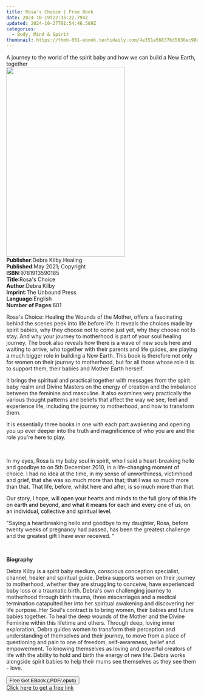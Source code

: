 ```yaml
---
title: Rosa's Choice | Free Book
date: 2024-10-19T22:35:22.794Z
updated: 2024-10-27T01:54:46.589Z
categories:
  - Body, Mind & Spirit
thumbnail: https://thmb-001-ebook.techidaily.com/4e351a56837b35836ec98e457397758d5da13b9baa3e7d59753de75422e54a3e.jpg
---
```

<main id="book-container">
  <div class="flex flex-col">
    <div class="book-brief flex-1 py-6 px-4 sm:p-6 md:py-10 md:px-8">
      <!-- brief-->
      <div class="book-brief-main">
        A journey to the world of the spirit baby and how we can build a New
        Earth, together
      </div>
    </div>
    <div
      class="book-meta-info flex-1 grid gap-4 col-start-1 col-end-3 row-start-1 sm:mb-6 sm:grid-cols-4 lg:gap-6 lg:col-start-2 lg:row-end-6 lg:row-span-6 lg:mb-0"
    >
      <div
        class="book-meta-info-left place-content-center mt-4 p-4 text-sm leading-6 col-start-2 col-span-2 dark:text-slate-400"
      >
        <img
          class="w-full h-500 object-cover rounded-lg sm:h-255 sm:col-span-2 lg:col-span-full"
          src="https://img-001-ebook.techidaily.com/c6042cd1fede1c0047bc14455cb209940d4951a2f98211900f3bface60e09d22.jpg"
          alt=""
          width="312"
          height="500"
        />
      </div>
      <div
        class="book-meta-info-right mt-2 col-start-1 row-start-2 col-span-3 self-center"
      >
        <!-- meta data  -->
        <div class="flex flex-col px-4 md:px-8">
          <div class="flex-1">
            <strong>Publisher</strong>:<span class="px-2"
              >Debra Kilby Healing</span
            >
          </div>
          <div class="flex-1">
            <strong>Published</strong>:<span class="px-2"
              >May 2021; Copyright</span
            >
          </div>
          <div class="flex-1">
            <strong>ISBN</strong>:<span class="px-2">9781913590185</span>
          </div>
          <div class="flex-1">
            <strong>Title</strong>:<span class="px-2">Rosa&#39;s Choice</span>
          </div>
          <div class="flex-1">
            <strong>Author</strong>:<span class="px-2">Debra Kilby</span>
          </div>
          <div class="flex-1">
            <strong>Imprint</strong>:<span class="px-2">The Unbound Press</span>
          </div>
          <div class="flex-1">
            <strong>Language</strong>:<span class="px-2">English</span>
          </div>
          <div class="flex-1">
            <strong>Number of Pages</strong>:<span class="px-2">601</span>
          </div>
        </div>
      </div>
    </div>
    <div class="book-description flex-1 py-6 px-4 sm:p-6 md:py-10 md:px-8">
      <div class="book-description-main">
        <div accordion-content="" id="description">
          <p>
            <span style="color: rgb(32, 33, 36)"
              >Rosa's Choice: Healing the Wounds of the Mother, offers a
              fascinating behind the scenes peek into life before life. It
              reveals the choices made by spirit babies, why they choose not to
              come just yet, why they choose not to stay. And why your journey
              to motherhood is part of your soul healing journey. The book also
              reveals how there is a wave of new souls here and waiting to
              arrive, who together with their parents and life guides, are
              playing a much bigger role in building a New Earth. This book is
              therefore not only for women on their journey to motherhood, but
              for all those whose role it is to support them, their babies and
              Mother Earth herself.
            </span>
          </p>
          <p>
            <span style="color: rgb(32, 33, 36)"
              >It brings the spiritual and practical together with messages from
              the spirit baby realm and Divine Masters on the energy of creation
              and the imbalance between the feminine and masculine. It also
              examines very practically the various thought patterns and beliefs
              that affect the way we see, feel and experience life, including
              the journey to motherhood, and how to transform them.
            </span>
          </p>
          <p>
            <span style="color: rgb(32, 33, 36)"
              >It is essentially three books in one with each part awakening and
              opening you up ever deeper into the truth and magnificence of who
              you are and the role you're here to play.</span
            >
          </p>
          <p><br /></p>
          <p>
            In my eyes, Rosa is my baby soul in spirit, who I said a
            heart-breaking hello and goodbye to on 5th December 2010, in a
            life-changing moment of choice. I had no idea at the time, in my
            sense of unworthiness, victimhood and grief, that she was so much
            more than that; that I was so much more than that. That life,
            before, whilst here and after, is so much more than that.
          </p>
          <p>
            <span style="color: rgb(0, 0, 0)"
              >Our story, I hope, will open your hearts and minds to the full
              glory of this life on earth and beyond, and what it means for each
              and every one of us, on an individual, collective and spiritual
              level.</span
            >
          </p>
          <p>
            <span style="color: rgb(32, 33, 36)"
              >"Saying a heartbreaking hello and goodbye to my daughter, Rosa,
              before twenty weeks of pregnancy had passed, has been the greatest
              challenge and the greatest gift I have ever received. "</span
            >
          </p>
          <p><br /></p>
          <p><strong style="color: rgb(32, 33, 36)">Biography</strong></p>
          <p>
            <span style="color: rgb(32, 33, 36)"
              >Debra Kilby is a spirit baby medium, conscious conception
              specialist, channel, healer and spiritual guide. Debra supports
              women on their journey to motherhood, whether they are struggling
              to conceive, have experienced baby loss or a traumatic birth.
              Debra's own challenging journey to motherhood through birth
              trauma, three miscarriages and a medical termination catapulted
              her into her spiritual awakening and discovering her life purpose.
              Her Soul's contract is to bring women, their babies and future
              babies together. To heal the deep wounds of the Mother and the
              Divine Feminine within this lifetime and others. Through deep,
              loving inner exploration, Debra guides women to transform their
              perception and understanding of themselves and their journey, to
              move from a place of questioning and pain to one of freedom,
              self-awareness, belief and empowerment. To knowing themselves as
              loving and powerful creators of life with the ability to hold and
              birth the energy of new life. Debra works alongside spirit babies
              to help their mums see themselves as they see them - love.
            </span>
          </p>
        </div>
        <div class="accordion-fader"></div>
      </div>
    </div>
    <div class="book-excerpts flex-1 py-6 px-4 sm:p-6 md:py-10 md:px-8"></div>
    <div
      class="book-about-author flex-1 py-6 px-4 sm:p-6 md:py-10 md:px-8"
    ></div>
    <div class="book-free-get flex-1 py-6 px-4 sm:p-6 md:py-10 md:px-8">
      <button
        id="btn-free-get"
        class="bg-blue-500 hover:bg-blue-700 text-white font-bold py-2 px-4 rounded"
      >
        Free Get EBook (.PDF/.epub)
      </button>
      <div id="countdown-display" class="px-2 text-lg mt-2"></div>
      <a
        id="free-link"
        class="hidden bg-blue-500 hover:bg-blue-700 text-white font-bold py-2 px-4 rounded"
        href="https://www.ebooks.com/en-us/book/210221081/rosa-s-choice/debra-kilby/"
        target="_blank"
        >Click here to get a free link</a
      >
    </div>
    <script>
      let countdownTime = 0;
      let countdownInterval = null;
      document
        .getElementById('btn-free-get')
        .addEventListener('click', startCountdown);
      function startCountdown() {
        countdownTime = new Date().getTime() + 60000 * 3;
        countdownInterval = setInterval(updateCountdown, 1000);
        document.getElementById('btn-free-get').disabled = true;
        document
          .getElementById('btn-free-get')
          .classList.add('bg-gray-500', 'cursor-not-allowed');
      }
      function updateCountdown() {
        let currentTime = new Date().getTime();
        let timeLeft = countdownTime - currentTime;
        let secondsLeft = Math.floor(timeLeft / 1000);
        document.getElementById('countdown-display').innerHTML =
          `Remaining time: ${secondsLeft} seconds.`;
        if (secondsLeft <= 0) {
          clearInterval(countdownInterval);
          document.getElementById('btn-free-get').classList.add('hidden');
          document.getElementById('free-link').classList.remove('hidden');
          document.getElementById('countdown-display').innerHTML = '';
        }
      }
    </script>
  </div>
</main>

<ins class="adsbygoogle"
      style="display:block"
      data-ad-client="ca-pub-7571918770474297"
      data-ad-slot="8358498916"
      data-ad-format="auto"
      data-full-width-responsive="true"></ins>
    